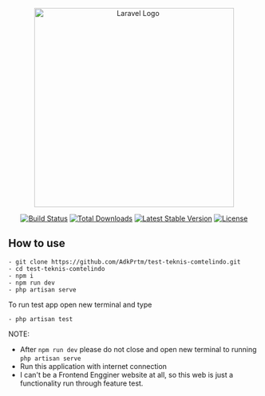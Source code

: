 <p align="center"><a href="https://laravel.com" target="_blank"><img src="https://raw.githubusercontent.com/laravel/art/master/logo-lockup/5%20SVG/2%20CMYK/1%20Full%20Color/laravel-logolockup-cmyk-red.svg" width="400" alt="Laravel Logo"></a></p>

<p align="center">
<a href="https://github.com/laravel/framework/actions"><img src="https://github.com/laravel/framework/workflows/tests/badge.svg" alt="Build Status"></a>
<a href="https://packagist.org/packages/laravel/framework"><img src="https://img.shields.io/packagist/dt/laravel/framework" alt="Total Downloads"></a>
<a href="https://packagist.org/packages/laravel/framework"><img src="https://img.shields.io/packagist/v/laravel/framework" alt="Latest Stable Version"></a>
<a href="https://packagist.org/packages/laravel/framework"><img src="https://img.shields.io/packagist/l/laravel/framework" alt="License"></a>
</p>

## How to use

```shell
- git clone https://github.com/AdkPrtm/test-teknis-comtelindo.git
- cd test-teknis-comtelindo
- npm i
- npm run dev 
- php artisan serve
```

To run test app open new terminal and type 
```shell
- php artisan test
```

NOTE:
- After `npm run dev` please do not close and open new terminal to running `php artisan serve`
- Run this application with internet connection
- I can't be a Frontend Engginer website at all, so this web is just a functionality run through feature test.
